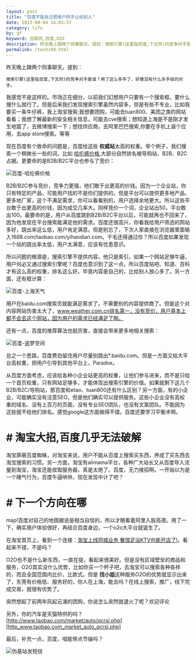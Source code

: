```yaml
---
layout: post
title: "百度不能自己把用户拱手让给别人"
date: 2013-08-04 14:03:57
category: life
by: gf
keyword: 互联网,百度,O2O
description: 昨天晚上跟两个同事聊天。提到：搜索引擎(这里指百度,下文同)的竞争对手是谁？用了这么多年了，好像没有什么杀手级的对手。我感觉不是这样的。市场正在细分，以前我们幻想用户只要
permalink: /tech/89.html
---
```

昨天晚上跟两个同事聊天。提到：

    搜索引擎(这里指百度,下文同)的竞争对手是谁？用了这么多年了，好像没有什么杀手级的对手。

我感觉不是这样的。市场正在细分，以前我们幻想用户只要有一个搜索框，要什么搜什么就行了。但是后来我们发现搜索引擎虽然内容多，但是有些不专业，比如我要买一条牛仔裤，我上淘宝搜索;我想要团购，可能去tuan800、美团之类的网站看看；我想了解最新的安全相关信息，可能去cve搜索；想知道上海是不是刚才发生地震了，去微博搜索一下；想找供应商，去阿里巴巴搜索,你要在手机上装个应用，去app store搜索。等等

现在百度有个致命的问题是，百度给这些 **权威站**太高的权重。举个例子，我们搜索一个稍微长一些的词，比如 [哈伦裤价格][Link 1],大部分自然排名被导购站、B2B、B2C占据。更要命的是B2B/B2C平台也参与了竞价：

![百度-哈伦裤价格][-]

B2B/B2C参与竞价，竞争力更强，他们敢于出更高的价钱。因为一个企业站，你只有特定的产品，可能用户找的不是你们提供的，但是平台可以提供更多地产品、更多地厂家，这个不满足需求，你可以看看别的，用户选择余地更大。所以这些平台敢于出更高的价钱，因为成交几率大。同样竞价一个词，企业站出50，平台敢出100。最要命的是，用户从百度跳到B2B/B2C平台以后，可能就再也不回来了，因为他发现在平台搜索能满足他的需求。百度还很高兴，你看我给用户筛选的网站多好，跳出率这么低，用户肯定满意。但是别忘了，下次人家直接在浏览器里面输入1688.com/taobao.com/yihaodian.com。干毛还得通过你？所以百度如果发现一个站的跳出率太低，用户太满意，应该有忧患意识。

所以问题的根源是，搜索引擎不提供内容，他只是索引，如果一个网站足够牛逼，用户何必又通过搜索引擎呢？百度也意识到了这一点，所以百度贴吧、知道、百科才有这么高的权重，排名这么好。毕竟内容是自己的，比给别人放心多了。另一方面，还有框计算：

![百度-上海天气][- 1]

用户在baidu.com搜索页就能满足需求了，不需要别的内容提供商了。但是这个对内容网站伤害太大了，www.weather.com.cn排名第一，没有竞价，用户基本上都不会去这个网站，因为用户的需求已经满足了啊。

还有一点，百度的推荐算法也挺厉害，直接会带来更多地相关搜索：

![百度-盗梦空间][- 2]

总之一个思路，百度费劲留住用户尽量别跳出\*.baidu.com。但是一方面又给大平台高权重，把用户引导到其他平台上，Paradox。

从百度方面考虑，应该给各种小企业站更高的权重，让他们参与进来，而不是只给一个首页权重，只有网站足够多，才能体现出搜索引擎的价值。如果就剩下这几个B2B/B2C/导购站，那百度和etao、tuan800还有什么区别？另一方面，有的小企业，可能确实没有注意SEO，但是他们确实可以提供服务。这些小企业没有高权重的域名、没有上百万的页面，没有专业SEO团队，也没有文案团队。不能因为这些就不给他们排名。感觉google这方面做得不错。百度还要学习平衡术啊。

# # 淘宝大招,百度几乎无法破解 ##

淘宝屏蔽百度蜘蛛，对淘宝来说，用户不能从百度上搜索买东西，养成了买东西去淘宝搜索的习惯。另一方面，淘宝有alimama平台，各种广大站长又从百度导入流量到淘宝，淘宝还能收取服务器，真是太绝了。百度，无力接招啊。一开始以为是一个赌气行为，百度牛逼哄哄，现在发现中计了吧？

# # 下一个方向在哪 ##

map!百度对自己的地图据说是相当自信的，所以才眼看着阿里入股高德。用了一下，确实用户体验很好，再结合百度身边，一个o2o大平台就诞生了。

在淘宝首页上，看到一个连接：[淘宝上线同城业务 餐馆足浴KTV也能开店了!][_KTV]。看起来不错，不是吗？

O2O也不是什么新东西，一直在提，看起来很美好。但是没有区域壁垒的商品和服务，O2O其实没什么优势，比如你买一个杯子吧，去淘宝可以搜索各种各样的，而且全国范围内比价，比款式。但是 **找小姐**这种服务O2O的优势就显示出来了，东莞有价格低、服务好的，你人在上海，能去吗？在线上搜索，推广，线下完成交易，就很有优势了。

突然想起了前两年风起云涌的团购，你说怎么突然就退火了呢？欢迎评论

另外，你的汽车是天猫特供的吗？[http://www.taobao.com/market/auto/qcrsl.php][http_www.taobao.com_market_auto_qcrsl.php]

最后，补充一点，百度，咱能带点节操吗？

![伪基站发短信][a61ff2eca0ed9ed8ed0cb9d38af0a5b8.png]


[Link 1]: http://www.baidu.com/s?ie=utf-8&wd=哈伦裤价格
[-]: http://www.gfzj.us/gfzjus_blog/tech/2014-10-22/eb770d88a2ca327722233f0acda17b79.jpg
[- 1]: http://www.gfzj.us/gfzjus_blog/tech/2014-10-22/e18af23e139889def8d7428b958ec388.jpg
[- 2]: http://www.gfzj.us/gfzjus_blog/tech/2014-10-22/4a7dd42f6b2c1fca05537a7158adc2a4.jpg
[_KTV]: http://bbs.taobao.com/catalog/thread/508895-263485264.htm?spm=1.1000386.221670.2.apjcUh
[http_www.taobao.com_market_auto_qcrsl.php]: http://www.taobao.com/market/auto/qcrsl.php
[a61ff2eca0ed9ed8ed0cb9d38af0a5b8.png]: http://www.gfzj.us/gfzjus_blog/tech/2014-10-22/a61ff2eca0ed9ed8ed0cb9d38af0a5b8.png
